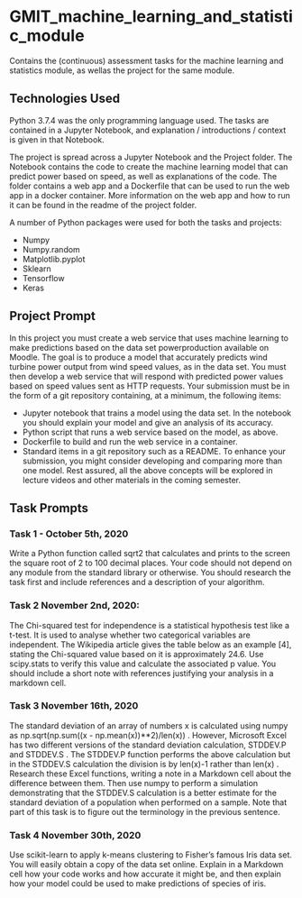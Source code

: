 # GMIT_machine_learning_and_statistic_module
Contains the (continuous) assessment tasks for the machine learning and statistics module, as wellas the project for the same module.


## Technologies Used

Python 3.7.4 was the only programming language used.
The tasks are contained in a Jupyter Notebook, and explanation / introductions / context is given in that Notebook.

The project is spread across a Jupyter Notebook and the Project folder. The Notebook contains the code to create the machine learning model that can predict power based on speed, as well as explanations of the code. The folder contains a web app and a Dockerfile that can be used to run the web app in a docker container. More information on the web app and how to run it can be found in the readme of the project folder.

A number of Python packages were used for both the tasks and projects:

* Numpy
* Numpy.random
* Matplotlib.pyplot
* Sklearn
* Tensorflow
* Keras

## Project Prompt
In this project you must create a web service that uses machine learning to make predictions based on the data set powerproduction available on Moodle. The goal is to produce a model that accurately predicts wind turbine power output from wind speed values, as in the data set. You must then develop a web service that will respond with predicted power values based on speed values sent as HTTP requests. Your submission must be in the form of a git repository containing, at a minimum, the following items:

* Jupyter notebook that trains a model using the data set. In the notebook you should explain your model and give an analysis of its accuracy.
* Python script that runs a web service based on the model, as above.
* Dockerfile to build and run the web service in a container.
* Standard items in a git repository such as a README. To enhance your submission, you might consider developing and comparing more than one model. Rest assured, all the above concepts will be explored in lecture videos and other materials in the coming semester.




## Task Prompts


### Task 1 - October 5th, 2020
Write a Python function called sqrt2 that calculates and prints to the screen the square root of 2 to 100 decimal places. Your code should not depend on any module from the standard library or otherwise. You should research the task first and include references and a description of your algorithm.


### Task 2 November 2nd, 2020:
The Chi-squared test for independence is a statistical hypothesis test like a t-test. It is used to analyse whether two categorical variables are independent. The Wikipedia article gives the table below as an example [4], stating the Chi-squared value based on it is approximately 24.6. Use scipy.stats to verify this value and calculate the associated p value. You should include a short note with references justifying your analysis in a markdown cell.


### Task 3 November 16th, 2020
The standard deviation of an array of numbers x is calculated using numpy as np.sqrt(np.sum((x - np.mean(x))**2)/len(x)) . However, Microsoft Excel has two different versions of the standard deviation calculation, STDDEV.P and STDDEV.S . The STDDEV.P function performs the above calculation but in the STDDEV.S calculation the division is by len(x)-1 rather than len(x) . Research these Excel functions, writing a note in a Markdown cell about the difference between them. Then use numpy to perform a simulation demonstrating that the STDDEV.S calculation is a better estimate for the standard deviation of a population when performed on a sample. Note that part of this task is to figure out the terminology in the previous sentence.



### Task 4 November 30th, 2020
Use scikit-learn to apply k-means clustering to Fisher’s famous Iris data set. You will easily obtain a copy of the data set online. Explain in a Markdown cell how your code works and how accurate it might be, and then explain how your model could be used to make predictions of species of iris.




